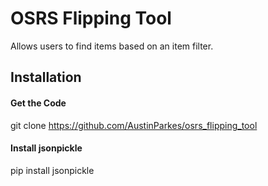 # OSRS Flipping Tool
Allows users to find items based on an item filter.

## Installation

#### Get the Code
git clone https://github.com/AustinParkes/osrs_flipping_tool

#### Install jsonpickle
pip install jsonpickle
